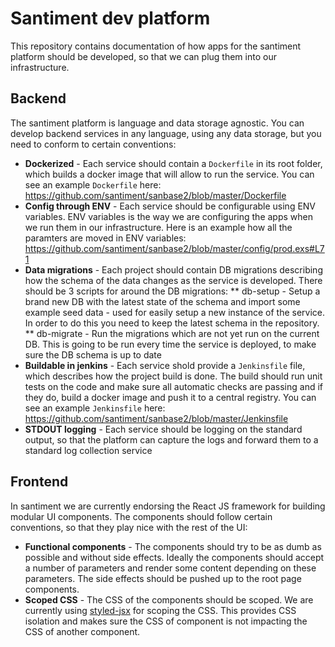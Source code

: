 # Santiment dev platform

This repository contains documentation of how apps for the santiment platform should be developed, so that we can plug them into our infrastructure.

## Backend

The santiment platform is language and data storage agnostic. You can develop backend services in any language, using any data storage, but you need to conform to certain conventions:

* __Dockerized__ - Each service should contain a `Dockerfile` in its root folder, which builds a docker image that will allow to run the service. You can see an example `Dockerfile` here: https://github.com/santiment/sanbase2/blob/master/Dockerfile
* __Config through ENV__ - Each service should be configurable using ENV variables. ENV variables is the way we are configuring the apps when we run them in our infrastructure. Here is an example how all the paramters are moved in ENV variables: https://github.com/santiment/sanbase2/blob/master/config/prod.exs#L71
* __Data migrations__ - Each project should contain DB migrations describing how the schema of the data changes as the service is developed. There should be 3 scripts for around the DB migrations:
** db-setup - Setup a brand new DB with the latest state of the schema and import some example seed data - used for easily setup a new instance of the service. In order to do this you need to keep the latest schema in the repository.
** db-migrate - Run the migrations which are not yet run on the current DB. This is going to be run every time the service is deployed, to make sure the DB schema is up to date
* __Buildable in jenkins__ - Each service shold provide a `Jenkinsfile` file, which describes how the project build is done. The build should run unit tests on the code and make sure all automatic checks are passing and if they do, build a docker image and push it to a central registry. You can see an example `Jenkinsfile` here: https://github.com/santiment/sanbase2/blob/master/Jenkinsfile
* __STDOUT logging__ - Each service should be logging on the standard output, so that the platform can capture the logs and forward them to a standard log collection service

## Frontend

In santiment we are currently endorsing the React JS framework for building modular UI components. The components should follow certain conventions, so that they play nice with the rest of the UI:

* __Functional components__ - The components should try to be as dumb as possible and without side effects. Ideally the components should accept a number of parameters and render some content depending on these parameters. The side effects should be pushed up to the root page components.
* __Scoped CSS__ - The CSS of the components should be scoped. We are currently using [styled-jsx](https://github.com/zeit/styled-jsx) for scoping the CSS. This provides CSS isolation and makes sure the CSS of component is not impacting the CSS of another component.
